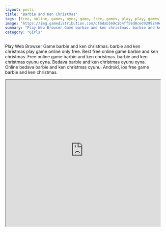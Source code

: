```yaml
---
layout: posts
title: "Barbie and Ken Christmas"
tags: [free, online, games, oyna, game, free, games, play, play, games]
image: "https://img.gamedistribution.com/cf6dab569c2b4ff58d8ced9299249ee2.jpg"
summary: "Play Web Browser Game barbie and ken christmas. barbie and ken christmas play game online only free. Best free online game barbie and ken christmas. Free online game barbie and ken christmas. barbie and ken christmas oyunu oyna. Bedava barbie and ken christmas oyunu oyna. Online bedava barbie and ken christmas oyunu. Android, ios free game barbie and ken christmas."
category: "Girls"
---
```


Play Web Browser Game barbie and ken christmas. barbie and ken christmas play game online only free. Best free online game barbie and ken christmas. Free online game barbie and ken christmas. barbie and ken christmas oyunu oyna. Bedava barbie and ken christmas oyunu oyna. Online bedava barbie and ken christmas oyunu. Android, ios free game barbie and ken christmas.

<iframe width="100%" height="480px;" src="https://html5.gamedistribution.com/cf6dab569c2b4ff58d8ced9299249ee2/"></iframe>